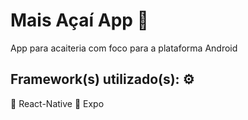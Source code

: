 # Mais Açaí App :ice_cream:

<p> App para acaiteria com foco para a plataforma Android </p>

## Framework(s) utilizado(s): :gear:
:large_blue_circle: React-Native
:large_blue_circle: Expo
